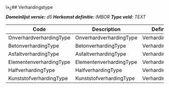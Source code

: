 ï»¿## Verhardingstype

*__Domeinlijst versie:__ d5*
*__Herkomst definitie:__ IMBOR*
*__Type veld:__ TEXT*

|__Code__ |__Description__ |__Definitie__	|
|	---	|	---	|   ---	| 
| OnverhardverhardingType | OnverhardverhardingType | Verhardingstype |
| BetonverhardingType | BetonverhardingType | Verhardingstype |
| AsfaltverhardingType | AsfaltverhardingType | Verhardingstype |
| ElementenverhardingType | ElementenverhardingType | Verhardingstype |
| HalfverhardingType | HalfverhardingType | Verhardingstype |
| KunststofverhardingType | KunststofverhardingType | Verhardingstype |
